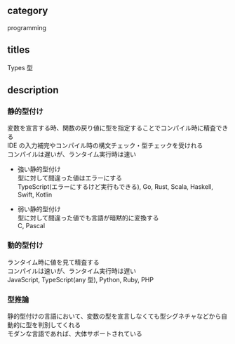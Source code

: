 ## category

programming

## titles

Types
型

## description

### 静的型付け

変数を宣言する時、関数の戻り値に型を指定することでコンパイル時に精査できる  
IDE の入力補完やコンパイル時の構文チェック・型チェックを受けれる  
コンパイルは遅いが、ランタイム実行時は速い

- 強い静的型付け  
  型に対して間違った値はエラーにする  
  TypeScript(エラーにするけど実行もできる), Go, Rust, Scala, Haskell, Swift, Kotlin

- 弱い静的型付け  
  型に対して間違った値でも言語が暗黙的に変換する  
  C, Pascal

### 動的型付け

ランタイム時に値を見て精査する  
コンパイルは速いが、ランタイム実行時は遅い  
JavaScript, TypeScript(any 型), Python, Ruby, PHP

### 型推論

静的型付けの言語において、変数の型を宣言しなくても型シグネチャなどから自動的に型を判別してくれる  
モダンな言語であれば、大体サポートされている
